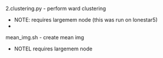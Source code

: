 
2.clustering.py - perform ward clustering
- NOTE: requires largemem node (this was run on lonestar5)
- 
mean_img.sh - create mean img
- NOTEL requires largemem node
